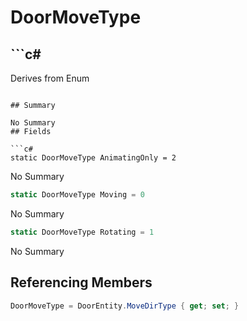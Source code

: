 # DoorMoveType

## ```c#
Derives from Enum
```

## Summary

No Summary
## Fields

```c#
static DoorMoveType AnimatingOnly = 2
```
No Summary
```c#
static DoorMoveType Moving = 0
```
No Summary
```c#
static DoorMoveType Rotating = 1
```
No Summary
## Referencing Members

```c#
DoorMoveType = DoorEntity.MoveDirType { get; set; } 
```
